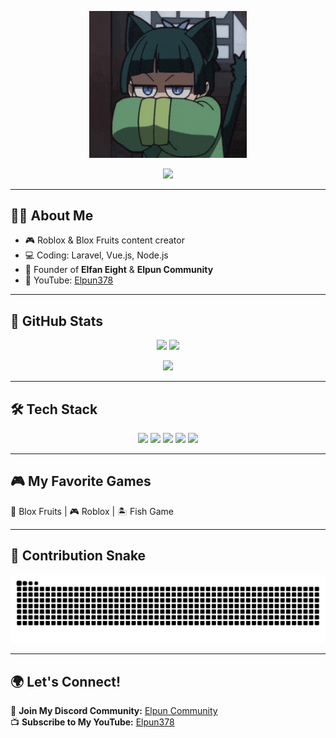 <p align="center">
  <img src="assets/banner.gif" alt="My Custom GIF Banner" width="50%">
</p>

<!-- Typing Animation -->
<p align="center">
  <img src="https://readme-typing-svg.herokuapp.com?size=24&color=F75C7E&center=true&vCenter=true&lines=Hello,+I'm+Elfan!;I+Love+Coding!;Welcome+to+my+GitHub!" />
</p>

---

## 👨‍💻 About Me  
- 🎮 Roblox & Blox Fruits content creator  
- 💻 Coding: Laravel, Vue.js, Node.js  
- 🏢 Founder of **Elfan Eight** & **Elpun Community**  
- 🎥 YouTube: [Elpun378](https://www.youtube.com/@Elpun378)

---

## 🚀 GitHub Stats  
<p align="center">
  <img src="https://github-readme-stats.vercel.app/api/top-langs/?username=Elfanpradita&layout=compact&theme=tokyonight&hide_border=true" width="48%" />
  <img src="https://github-readme-streak-stats.herokuapp.com/?user=Elfanpradita&theme=tokyonight&hide_border=true" width="48%" />
</p>

<p align="center">
  <img src="https://github-profile-summary-cards.vercel.app/api/cards/profile-details?username=Elfanpradita&theme=tokyonight" width="80%" />
</p>

---

## 🛠️ Tech Stack  
<p align="center">
  <img src="https://img.shields.io/badge/Node.js-43853D?style=for-the-badge&logo=node.js&logoColor=white" />
  <img src="https://img.shields.io/badge/Laravel-FF2D20?style=for-the-badge&logo=laravel&logoColor=white" />
  <img src="https://img.shields.io/badge/PHP-777BB4?style=for-the-badge&logo=php&logoColor=white" />
  <img src="https://img.shields.io/badge/MariaDB-003545?style=for-the-badge&logo=mariadb&logoColor=white" />
  <img src="https://img.shields.io/badge/MikroTik-EE0000?style=for-the-badge&logo=mikrotik&logoColor=white" />
</p>

---

## 🎮 My Favorite Games  
🎯 Blox Fruits | 🎮 Roblox | 🏝️ Fish Game  

---

## 🐍 Contribution Snake  
<p align="center">
  <img src="https://github.com/Elfanpradita/Elfanpradita/raw/output/github-contribution-grid-snake.svg" />
</p>

---

## 🌍 Let's Connect!  
💬 **Join My Discord Community:** [Elpun Community](https://discord.com/invite/fuphDKh6p4)  
📺 **Subscribe to My YouTube:** [Elpun378](https://www.youtube.com/@Elpun378)
